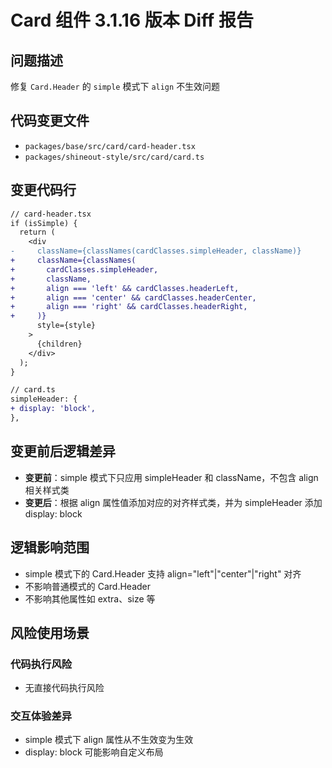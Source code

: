 # Card 组件 3.1.16 版本 Diff 报告

## 问题描述
修复 `Card.Header` 的 `simple` 模式下 `align` 不生效问题

## 代码变更文件
- `packages/base/src/card/card-header.tsx`
- `packages/shineout-style/src/card/card.ts`

## 变更代码行
```diff
// card-header.tsx
if (isSimple) {
  return (
    <div 
-     className={classNames(cardClasses.simpleHeader, className)}
+     className={classNames(
+       cardClasses.simpleHeader, 
+       className,
+       align === 'left' && cardClasses.headerLeft,
+       align === 'center' && cardClasses.headerCenter,
+       align === 'right' && cardClasses.headerRight,
+     )}
      style={style}
    >
      {children}
    </div>
  );
}

// card.ts
simpleHeader: {
+ display: 'block',
},
```

## 变更前后逻辑差异
- **变更前**：simple 模式下只应用 simpleHeader 和 className，不包含 align 相关样式类
- **变更后**：根据 align 属性值添加对应的对齐样式类，并为 simpleHeader 添加 display: block

## 逻辑影响范围
- simple 模式下的 Card.Header 支持 align="left"|"center"|"right" 对齐
- 不影响普通模式的 Card.Header
- 不影响其他属性如 extra、size 等

## 风险使用场景

### 代码执行风险
- 无直接代码执行风险

### 交互体验差异
- simple 模式下 align 属性从不生效变为生效
- display: block 可能影响自定义布局